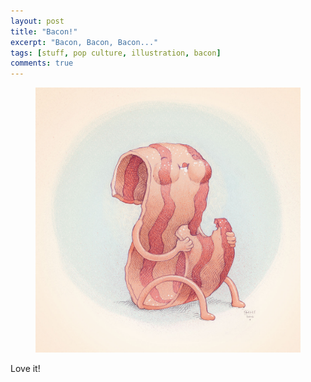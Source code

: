 ```yaml
---
layout: post
title: "Bacon!"
excerpt: "Bacon, Bacon, Bacon..."
tags: [stuff, pop culture, illustration, bacon]
comments: true
---
```

<figure>
	<img src="/images/posts/2017/bacon.jpg">
</figure>
Love it!
